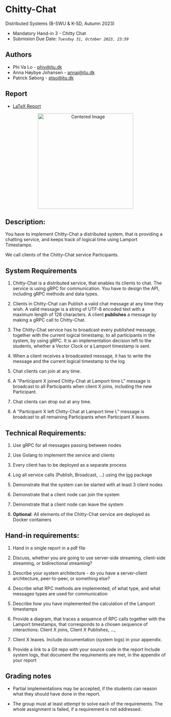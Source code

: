 # Chitty-Chat
Distributed Systems (B-SWU & K-SD, Autumn 2023)
* Mandatory Hand-in 3 - Chitty Chat
* Submision Due Date: *`Tuesday 31, October 2023, 23:59`*



## Authors
- Phi Va Lo - phiy@itu.dk
- Anna Høybye Johansen - annaj@itu.dk
- Patrick Søborg - ptso@itu.dk

## Report

- [LaTeX Report](https://www.overleaf.com/project/6526533fc222a23d8a1ca8d4)

<div style="text-align: center;">
    <img src="https://i.imgur.com/NcX1hkX.png" alt="Centered Image" width="300">
</div>


## Description:

You have to implement Chitty-Chat a distributed system, that is providing a chatting service, and keeps track of logical time using Lamport Timestamps.

We call clients of the Chitty-Chat service Participants. 



## System Requirements

1. Chitty-Chat is a distributed service, that enables its clients to chat. The service is using gRPC for communication. You have to design the API, including gRPC methods and data types. 

2. Clients in Chitty-Chat can Publish a valid chat message at any time they wish.  A valid message is a string of UTF-8 encoded text with a maximum length of 128 characters. A client **publishes** a message by making a gRPC call to Chitty-Chat.

3. The Chitty-Chat service has to broadcast every published message, together with the current logical timestamp, to all participants in the system, by using gRPC. It is an implementation decision left to the students, whether a Vector Clock or a Lamport timestamp is sent.

4. When a client receives a broadcasted message, it has to write the message and the current logical timestamp to the log

5. Chat clients can join at any time. 

6. A "Participant X  joined Chitty-Chat at Lamport time L" message is broadcast to all Participants when client X joins, including the new Participant.

7. Chat clients can drop out at any time. 

8. A "Participant X left Chitty-Chat at Lamport time L" message is broadcast to all remaining Participants when Participant X leaves.

## Technical Requirements:

1. Use gRPC for all messages passing between nodes

2. Use Golang to implement the service and clients

3. Every client has to be deployed as a separate process

4. Log all service calls (Publish, Broadcast, ...) using the [log](https://pkg.go.dev/log) package

5. Demonstrate that the system can be started with at least 3 client nodes 

6. Demonstrate that a client node can join the system

7. Demonstrate that a client node can leave the system

8. **Optional**: All elements of the Chitty-Chat service are deployed as Docker containers


## Hand-in requirements:

1. Hand in a single report in a pdf file

2. Discuss, whether you are going to use server-side streaming, client-side streaming, or bidirectional streaming? 

3. Describe your system architecture - do you have a server-client architecture, peer-to-peer, or something else?

4. Describe what  RPC methods are implemented, of what type, and what messages types are used for communication

5. Describe how you have implemented the calculation of the Lamport timestamps

6. Provide a diagram, that traces a sequence of RPC calls together with the Lamport timestamps, that corresponds to a chosen sequence of interactions: Client X joins, Client X Publishes, ..., 

7. Client X leaves. Include documentation (system logs) in your appendix.

8. Provide a link to a Git repo with your source code in the report
Include system logs, that document the requirements are met, in the appendix of your report



## Grading notes

* Partial implementations may be accepted, if the students can reason what they should have done in the report.

* The group must at least *attempt* to solve each of the requirements. The whole assignment is failed, if a requirement is not addressed.

